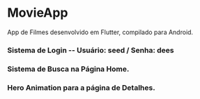 # MovieApp
App de Filmes desenvolvido em Flutter, compilado para Android.

### Sistema de Login -- Usuário: seed / Senha: dees
### Sistema de Busca na Página Home.
### Hero Animation para a página de Detalhes.
